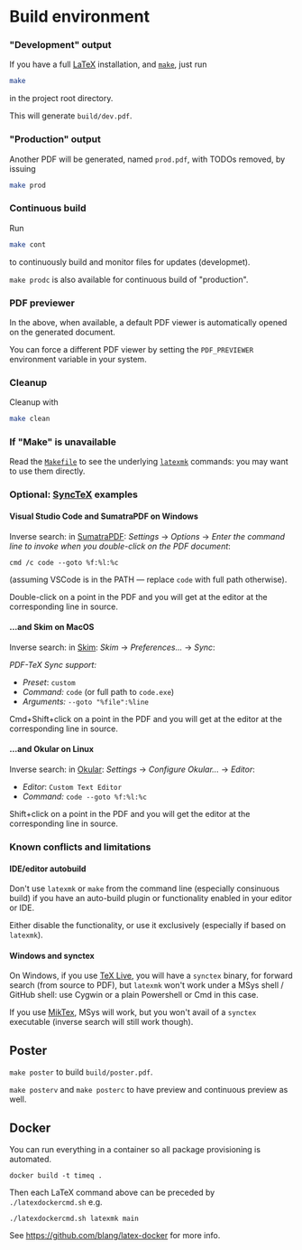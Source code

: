 # Build environment

### "Development" output

If you have a full [LaTeX](https://www.latex-project.org/) installation,
and [`make`](https://www.gnu.org/software/make/), just run
```bash
make
```
in the project root directory.

This will generate `build/dev.pdf`.

### "Production" output

Another PDF will be generated, named `prod.pdf`, with TODOs removed, by issuing
```bash
make prod
```

### Continuous build

Run
```bash
make cont
```
to continuously build and monitor files for updates (developmet).

`make prodc` is also available for continuous build of "production".

### PDF previewer

In  the above, when available, a default PDF viewer is automatically opened on the generated document.

You can force a different PDF viewer by setting the `PDF_PREVIEWER` environment variable in your system.

### Cleanup
Cleanup with
```bash
make clean
```

### If "Make" is unavailable

Read the [`Makefile`](Makefile) to see the underlying [`latexmk`](https://www.ctan.org/pkg/latexmk/) commands:
you may want to use them directly.

### Optional: [SyncTeX](https://www.tug.org/TUGboat/tb29-3/tb93laurens.pdf) examples

#### Visual Studio Code and SumatraPDF on Windows

Inverse search: in [SumatraPDF](https://www.sumatrapdfreader.org/free-pdf-reader.html):
*Settings* -> *Options* -> *Enter the command line to invoke when you double-click on the PDF document*:
```
cmd /c code --goto %f:%l:%c
```
(assuming VSCode is in the PATH &mdash; replace `code` with full path otherwise).

Double-click on a point in the PDF and you will get at the editor at the corresponding line in source.

#### ...and Skim on MacOS

Inverse search: in [Skim](http://skim-app.sourceforge.net):
*Skim* -> *Preferences...* -> *Sync*:

*PDF-TeX Sync support:*

* *Preset*: `custom`
* *Command:* `code` (or full path to `code.exe`)
* *Arguments:* `--goto "%file":%line`

Cmd+Shift+click on a point in the PDF and you will get at the editor at the corresponding line in source.

#### ...and Okular on Linux

Inverse search: in [Okular](https://okular.kde.org/):
*Settings* -> *Configure Okular...* -> *Editor*:

* *Editor*: `Custom Text Editor`
* *Command:* `code --goto %f:%l:%c`

Shift+click on a point in the PDF and you will get the editor at the corresponding line in source.

### Known conflicts and limitations

#### IDE/editor autobuild

Don't use `latexmk` or `make` from the command line
(especially consinuous build)
if you have an auto-build plugin or functionality
enabled in your editor or IDE.

Either disable the functionality, or use it exclusively (especially if based on `latexmk`).

#### Windows and synctex

On Windows, if you use [TeX Live](https://www.tug.org/texlive/),
you will have a `synctex` binary, for forward search
(from source to PDF), but `latexmk` won't work under a MSys shell / GitHub shell:
use Cygwin or a plain Powershell or Cmd in this case.

If you use [MikTex](https://miktex.org/about), MSys will work,
but you won't avail of a `synctex` executable (inverse search will still work though).

## Poster
`make poster` to build `build/poster.pdf`.

`make posterv` and `make posterc` to have preview and continuous preview as well.

## Docker

You can run everything in a container so all package provisioning is automated.
```
docker build -t timeq .
```
Then each LaTeX command above can be preceded by `./latexdockercmd.sh` e.g.
```
./latexdockercmd.sh latexmk main
```
See https://github.com/blang/latex-docker for more info.
